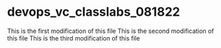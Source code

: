 # devops_vc_classlabs_081822
This is the first modification of this file
This is the second modification of this file
This is the third modification of this file

